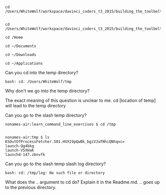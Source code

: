 

    cd /Users/WhiteWolf/workspace/davinci_coders_t3_2015/building_the_toolbelt_t3_2015/in_class/homework/learn_command_line_exercises/chapter_4/tmp/stuff/things/frank/joe


    cd /Users/WhiteWolf/workspace/davinci_coders_t3_2015/building_the_toolbelt_t3_2015/in_class/homework/learn_command_line_exercises/chapter_4/tmp

    cd /Home

    cd ~/Documents

    cd ~/Downloads

    cd ~/Applications

Can you cd into the temp directory?

    bash: cd: /Users/WhiteWolf/tmp

Why don't we go into the temp directory?  

The exact meaning of this question is unclear to me.
cd [location of temp] will lead to the temp directory


Can you go to the slash temp directory?
    
    nonames-air:learn_command_line_exercises $ cd /tmp
    
    
    nonames-air:tmp $ ls
    KSOutOfProcessFetcher.501.HVXI9pQwBk_bgiVJaTNhiQNhqxc=
    launch-Qg4bkg
    launch-V5XHaK
    launchd-147.zbnvfk

Can you go to the slash temp slash log directory?

    bash: cd: /tmp/log: No such file or directory

What does the .. argument to cd do? Explain it in the Readme.md.
.. goes up to the previous directory.







